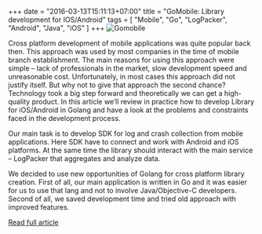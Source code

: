 +++
date = "2016-03-13T15:11:13+07:00"
title = "GoMobile: Library development for IOS/Android"
tags = [ "Mobile", "Go", "LogPacker", "Android", "Java", "iOS" ]
+++
![Gomobile](/gomobile.png)

Cross platform development of mobile applications was quite popular back then. This approach was used by most companies in the time of mobile branch establishment. The main reasons for using this approach were simple – lack of professionals in the market, slow development speed and unreasonable cost. Unfortunately, in most cases this approach did not justify itself. But why not to give that approach the second chance? Technology took a big step forward and theoretically we can get a high-quality product. In this article we’ll review in practice how to develop Library for iOS/Android in Golang and have a look at the problems and constraints faced in the development process.

Our main task is to develop SDK for log and crash collection from mobile applications. Here SDK have to connect and work with Android and iOS platforms. At the same time the library should interact with the main service – LogPacker that aggregates and analyze data.

We decided to use new opportunities of Golang for cross platform library creation. First of all, our main application is written in Go and it was easier for us to use that lang and not to involve Java/Objective-C developers. Second of all, we saved development time and tried old approach with improved features.

[Read full article](https://logpacker.com/blog/gomobile-library-development-for-ios-and-android?utm_source=pliutau)

